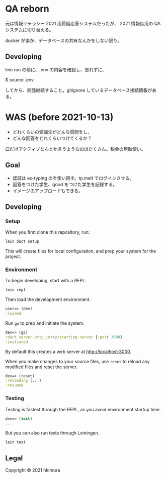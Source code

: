 # QA reborn

元は情報リテラシー 2021 用質疑応答システムだったが、
2021 情報応用の QA システムに切り替える。

docker が楽か、データベースの共有なんかをしない限り。

## Developing

lein run の前に、.env の内容を確認し、忘れずに、

  $ source .env

してから、開発継続すること。gitignore しているデータベース接続情報がある。

# WAS (before 2021-10-13)

* どれくらいの受講生がどんな質問をし、
* どんな回答をどれくらいつけてくるか？

口だけアクティブなんとか言うようなのはたくさん。税金の無駄使い。

## Goal
- 認証は ex-typing のを使い回す。tp.melt でログインさせる。
- 回答をつけた学生、good をつけた学生を記録する。
- イメージのアップロードもできる。

## Developing

### Setup

When you first clone this repository, run:

```sh
lein duct setup
```

This will create files for local configuration, and prep your system
for the project.

### Environment

To begin developing, start with a REPL.

```sh
lein repl
```

Then load the development environment.

```clojure
user=> (dev)
:loaded
```

Run `go` to prep and initiate the system.

```clojure
dev=> (go)
:duct.server.http.jetty/starting-server {:port 3000}
:initiated
```

By default this creates a web server at <http://localhost:3000>.

When you make changes to your source files, use `reset` to reload any
modified files and reset the server.

```clojure
dev=> (reset)
:reloading (...)
:resumed
```

### Testing

Testing is fastest through the REPL, as you avoid environment startup
time.

```clojure
dev=> (test)
...
```

But you can also run tests through Leiningen.

```sh
lein test
```

## Legal

Copyright © 2021 hkimura
